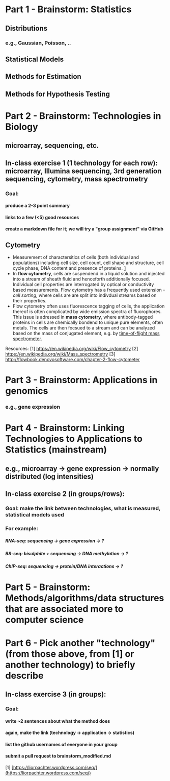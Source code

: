 
# Part 1 - Brainstorm: Statistics

## Distributions
### e.g., Gaussian, Poisson, ..

## Statistical Models
## Methods for Estimation
## Methods for Hypothesis Testing

# Part 2 - Brainstorm: Technologies in Biology

## microarray, sequencing, etc.

## In-class exercise 1 (1 technology for each row): microarray, Illumina sequencing, 3rd generation sequencing, cytometry, mass spectrometry

### Goal: 
#### produce a 2-3 point summary
#### links to a few (<5) good resources
#### create a markdown file for it; we will try a "group assignment" via GitHub

## Cytometry

- Measurement of charactersitics of cells (both individual and populations) including cell size, cell count, cell shape and structure, cell cycle phase, DNA content and presence of proteins. [1](https://en.wikipedia.org/wiki/Cytometry)
- In **flow cytometry**, cells are suspendend in a liquid solution and injected into a stream of sheath fluid and henceforth additionally focused. Individual cell properties are interrogated by optical or conductivity based measurements. Flow cytometry has a frequently used extension - *cell sorting*, where cells are are split into indivdual streams based on their properties.
- Flow cytometry often uses fluorescence tagging of cells, the application thereof is often complicated by wide emission spectra of fluorophores. This issue is adressed in **mass cytometry**, where antibody-tagged proteins in cells are chemically bondend to unique pure elements, often metals. The cells are then focsued to a stream and can be analyzed based on the mass of conjugated element, e.g. by [time-of-flight mass spectrometer](https://en.wikipedia.org/wiki/Time-of-flight_mass_spectrometry).
 
Resources:
[1] https://en.wikipedia.org/wiki/Flow_cytometry
[2] https://en.wikipedia.org/wiki/Mass_spectrometry
[3] http://flowbook.denovosoftware.com/chapter-2-flow-cytometer

# Part 3 - Brainstorm: Applications in genomics 

### e.g., gene expression

# Part 4 - Brainstorm: Linking Technologies to Applications to Statistics (mainstream)

## e.g., microarray -> gene expression -> normally distributed (log intensities)

## In-class exercise 2 (in groups/rows): 
### Goal: make the link between technologies, what is measured, statistical models used
### For example:
##### RNA-seq: sequencing -> gene expression -> ?
##### BS-seq: bisulphite + sequencing -> DNA methylation -> ?
##### ChIP-seq: sequencing -> protein/DNA interactions -> ?

# Part 5 - Brainstorm: Methods/algorithms/data structures that are associated more to computer science

# Part 6 - Pick another "technology" (from those above, from [1] or another technology) to briefly describe

## In-class exercise 3 (in groups): 
### Goal: 
#### write ~2 sentences about what the method does
#### again, make the link (technology -> application -> statistics)
#### list the github usernames of everyone in your group
#### submit a pull request to brainstorm_modified.md

[1] [https://liorpachter.wordpress.com/seq/](https://liorpachter.wordpress.com/seq/)



